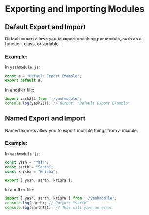 # Exporting and Importing Modules

## Default Export and Import

Default export allows you to export one thing per module, such as a function, class, or variable.

### Example:

In `yashmodule.js`:

```javascript
const a = "Default Export Example";
export default a;
```

In another file:

```javascript
import yash221 from "./yashmodule";
console.log(yash221); // Output: "Default Export Example"
```

## Named Export and Import

Named exports allow you to export multiple things from a module.

### Example:

In `yashmodule.js`:

```javascript
const yash = "Yash";
const sarth = "Sarth";
const krisha = "Krisha";

export { yash, sarth, krisha };
```

In another file:

```javascript
import { yash, sarth, krisha } from "./yashmodule";
console.log(sarth); // Output: "Sarth"
console.log(sarth221); // This will give an error
```

```

```
